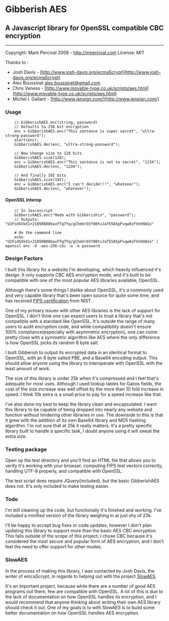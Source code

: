 # Gibberish AES
## A Javascript library for OpenSSL compatible CBC encryption

----

Copyright: Mark Percival 2008 - <http://mpercival.com>
License: MIT

Thanks to :

  - Josh Davis - [http://www.josh-davis.org/ecmaScrypt](http://www.josh-davis.org/ecmaScrypt)
  - Alex Boussinet [alex.boussinet@gmail.com](mailto:alex.boussinet@gmail.com)
  - Chris Veness - [http://www.movable-type.co.uk/scripts/aes.html](http://www.movable-type.co.uk/scripts/aes.html)
  - Michel I. Gallant - [http://www.jensign.com/](http://www.jensign.com/)


### Usage
        // GibberishAES.enc(string, password)
        // Defaults to 256 bit encryption
        enc = GibberishAES.enc("This sentence is super secret", "ultra-strong-password");
        alert(enc);
        GibberishAES.dec(enc, "ultra-strong-password");

        // Now change size to 128 bits
        GibberishAES.size(128);
        enc = GibberishAES.enc("This sentence is not so secret", "1234");
        GibberishAES.dec(enc, "1234");

        // And finally 192 bits
        GibberishAES.size(192);
        enc = GibberishAES.enc("I can't decide!!!", "whatever");
        GibberishAES.dec(enc, "whatever");

#### OpenSSL Interop

        // In Jascascript
        GibberishAES.enc("Made with Gibberish\n", "password");
        // Outputs: "U2FsdGVkX1+21O5RB08bavFTq7Yq/gChmXrO3f00tvJaT55A5pPvqw0zFVnHSW1o"
        
        # On the command line
        echo "U2FsdGVkX1+21O5RB08bavFTq7Yq/gChmXrO3f00tvJaT55A5pPvqw0zFVnHSW1o" | openssl enc -d -aes-256-cbc -a -k password

### Design Factors
I built this library for a website I'm developing, which heavily influenced it's design.
It only supports CBC AES encryption mode, and it's built to be compatible with one
of the most popular AES libraries available, OpenSSL.

Although there's some things I dislike about OpenSSL, it's a commonly used and very capable
library that's been open source for quite some time, and has received [FIPS certification][1]
from NIST.

One of my primary issues with other AES libraries is the lack of support for OpenSSL. I
don't think one can expect users to trust a library that's not compatible with a standard
like OpenSSL. It's outside the range of many users to audit encryption code, and while
compatibility doesn't ensure 100% compliance(especially with asymmetric encryption), one 
can come pretty close with a symmetric algorithm like AES where the only difference is 
how OpenSSL picks its random 8 byte salt.

I built Gibberish to output its encrypted data in an identical format to OpenSSL, with
an 8 byte salted PBE, and a Base64 encoding output. This should allow anyone using the
library to interoperate with OpenSSL with the least amount of work.

The size of this library is under 25k when it's compressed and I feel that's adequate for
most uses. Although I used lookup tables for Galois fields, the cost of the size
increase was well offset by the more than 10 fold increase in speed. I think 10k extra
is a small price to pay for a speed increase like that.

I've also done my best to keep the library clean and encapsulated. I want this library
to be capable of being dropped into nearly any website and function without hindering
other libraries in use. The downside to this is that it grew with the addition of its
own Base64 library and MD5 hashing algorithm. I'm not sure that at 25k it really matters.
It's a pretty specific library built to handle a specific task, I doubt anyone using it
will sweat the extra size.

### Testing package
Open up the test directory and you'll find an HTML file that allows you to verify it's
working with your browser, computing FIPS test vectors correctly, handling UTF-8 properly,
and compatible with OpenSSL.

The test script does require JQuery(included), but the
basic GibberishAES does not. It's only included to make testing easier.

### Todo
I'm still cleaning up the code, but functionally it's finished and working. I've included a minified
version of the library weighing in at just shy of 23k.

I'll be happy to accept bug fixes or code updates, however I don't plan updating this library to
support more than the basic AES CBC encryption. This falls outside of the scope of this project;
I chose CBC because it's considered the most secure and popular form of AES encryption, and I
don't feel the need to offer support for other modes.

### SlowAES

In the process of making this library, I was contacted by Josh Davis, the writer of emcaScrypt,
in regards to helping out with the project [SlowAES][2].

It's an important project, because while there are a number of
good AES programs out there, few are compatible with OpenSSL. A lot
of this is due to the lack of documentation on how OpenSSL handles its
encryption, and I would recommend that anyone thinking about writing their own AES
library should check it out. One of my goals is to with SlowAES is to build some better
documentation on how OpenSSL handles AES encryption.

[1]: http://en.wikipedia.org/wiki/OpenSSL#FIPS_140-2_compliance "FIPS Compliance"
[2]: http://code.google.com/p/slowaes "SlowAES Project Page"